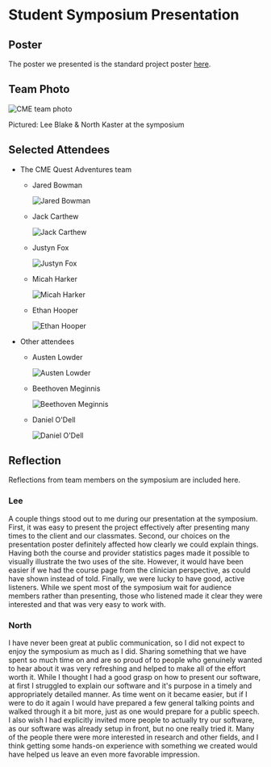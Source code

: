 # Student Symposium Presentation
## Poster
The poster we presented is the standard project poster [here](../Presentations/CME-Commitment-to-Change-poster.pdf).

## Team Photo

![CME team photo](StudentSymposium_Images/cme_team_photo.jpg)

Pictured: Lee Blake & North Kaster at the symposium

## Selected Attendees


- The CME Quest Adventures team
  - Jared Bowman

    ![Jared Bowman](StudentSymposium_Images/jared.jpg)

  - Jack Carthew

    ![Jack Carthew](StudentSymposium_Images/jack.jpg)

  - Justyn Fox 

    ![Justyn Fox](StudentSymposium_Images/justyn.jpg)

  - Micah Harker

    ![Micah Harker](StudentSymposium_Images/micah.jpg)

  - Ethan Hooper

    ![Ethan Hooper](StudentSymposium_Images/ethan.jpg)

- Other attendees
  - Austen Lowder

    ![Austen Lowder](StudentSymposium_Images/austen.jpg)

  - Beethoven Meginnis

    ![Beethoven Meginnis](StudentSymposium_Images/beethoven.jpg)

  - Daniel O'Dell

    ![Daniel O'Dell](StudentSymposium_Images/daniel.jpg)


## Reflection
Reflections from team members on the symposium are included here.

### Lee
A couple things stood out to me during our presentation at the symposium. First, it was easy to present the project effectively after presenting many times to the client and our classmates. Second, our choices on the presentation poster definitely affected how clearly we could explain things. Having both the course and provider statistics pages made it possible to visually illustrate the two uses of the site. However, it would have been easier if we had the course page from the clinician perspective, as could have shown instead of told. Finally, we were lucky to have good, active listeners. While we spent most of the symposium wait for audience members rather than presenting, those who listened made it clear they were interested and that was very easy to work with.

### North
I have never been great at public communication, so I did not expect to enjoy the symposium as much as I did. Sharing something that we have spent so much time on and are so proud of to people who genuinely wanted to hear about it was very refreshing and helped to make all of the effort worth it. While I thought I had a good grasp on how to present our software, at first I struggled to explain our software and it's purpose in a timely and appropriately detailed manner. As time went on it became easier, but if I were to do it again I would have prepared a few general talking points and walked through it a bit more, just as one would prepare for a public speech. I also wish I had explicitly invited more people to actually try our software, as our software was already setup in front, but no one really tried it. Many of the people there were more interested in research and other fields, and I think getting some hands-on experience with something we created would have helped us leave an even more favorable impression.
